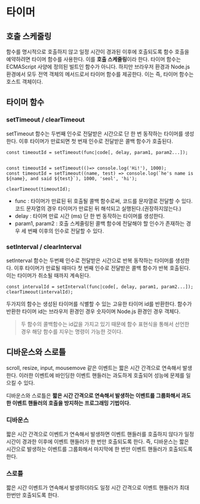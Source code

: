 # 타이머


## 호출 스케줄링
함수를 명시적으로 호출하지 않고 일정 시간이 경과된 이후에 호출되도록 함수 호출을 예약하려면 타이머 함수를 사용한다. 이를 <b>호출 스케줄링</b>이라 한다.
타이머 함수는 ECMAScript 사양에 정의된 빌트인 함수가 아니다. 하지만 브라우저 환경과 Node.js 환경에서 모두 전역 객체의 메서드로서 타이머 함수를 제공한다.
이는 즉, 타이머 함수는 호스트 객체이다.

## 타이머 함수

### setTimeout / clearTimeout
setTimeout 함수는 두번째 인수로 전달받은 시간으로 단 한 번 동작하는 타이머를 생성한다. 이후 타이머가 만료되면 첫 번재 인수로 전달받은 콜백 함수가 호출된다.

```
const timeoutId = setTimeout(func|code[, delay, param1, param2...]);


const timeoutId = setTimeout(()=> console.log('Hi!'), 1000);
const timeoutId = setTimeout((name, test) => console.log(`he's name is ${name}, and said ${test}`), 1000, 'seol', 'hi');

clearTimeout(timeoutId);
```

- func : 타이머가 만료된 뒤 호출될 콜백 함수로써, 코드를 문자열로 전달할 수 있다. 코드 문자열의 경우 타이머가 만료된 뒤 해석되고 실행된다.(권장하지않는다.)
- delay : 타이머 만료 시간 (ms) 단 한 번 동작하는 타이머를 생성한다.
- param1, param2 : 호출 스케줄링된 콜백 함수에 전달해야 할 인수가 존재하는 경우 세 번째 이후의 인수로 전달할 수 있다.

### setInterval / clearInterval
setInterval 함수는 두번째 인수로 전달받은 시간으로 반복 동작하는 타이머를 생성한다. 이후 타이머가 만료될 때마다 첫 번째 인수로 전달받은 콜백 함수가 반복 호출된다. 이는 타이머가 취소될 때까지 계속된다.

```
const intervalId = setInterval(func|code[, delay, param1, param2...]);
clearTimeout(intervalId);
```

두가지의 함수는 생성된 타이머를 식별할 수 있는 고유한 타이머 id를 반환한다. 함수가 반환한 타이머 id는 브라우저 환경인 경우 숫자이며 Node.js 환경인 경우 객체다.
> 두 함수의 콜백함수는 id값을 가지고 있기 때문에 함수 표현식을 통해서 선언한 경우 해당 함수를 지우는 명령이 가능한 것이다.


## 디바운스와 스로틀
scroll, resize, input, mousemove 같은 이벤트는 짧은 시간 간격으로 연속해서 발생한다. 이러한 이벤트에 바인딩한 이벤트 핸들러는 과도하게 호출되어 성능에 문제를 일으킬 수 있다. 

디바운스와 스로틀은 <b>짧은 시간 간격으로 연속해서 발생하는 이벤트를 그룹화해서 과도한 이벤트 핸들러의 호출을 방지하는 프로그래밍 기법이다.</b>

### 디바운스
짧은 시간 간격으로 이벤트가 연속해서 발생하면 이벤트 핸들러를 호출하지 않다가 일정 시간이 경과한 이후에 이벤트 핸들러가 한 번만 호출되도록 한다. 즉, 디바운스는 짧은 시간으로 발생하는 이벤트를 그룹화해서 마지막에 한 번만 이벤트 핸들러가 호출되도록 한다.

### 스로틀
짧은 시간 이벤트가 연속해서 발생하더라도 일정 시간 간격으로 이벤트 핸들러가 최대 한번만 호출되도록 한다.
